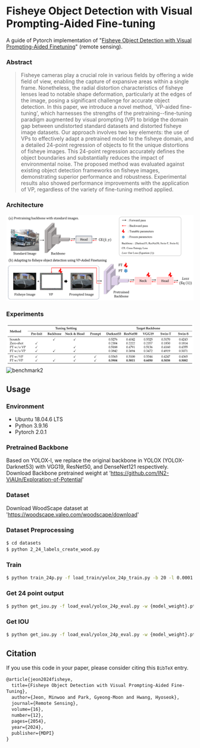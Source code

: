 # Fisheye Object Detection with Visual Prompting-Aided Fine-tuning

A guide of Pytorch implementation of "[Fisheye Object Detection with Visual Prompting-Aided Finetuning](https://github.com/AIRLABkhu/FOD_VP-Aided_FT)" (remote sensing).

### Abstract
> Fisheye cameras play a crucial role in various fields by offering a wide field of view, enabling the capture of expansive areas within a single frame.
Nonetheless, the radial distortion characteristics of fisheye lenses lead to notable shape deformation, particularly at the edges of the image, posing a significant challenge for accurate object detection.
In this paper, we introduce a novel method, `VP-aided fine-tuning', which harnesses the strengths of the pretraining--fine-tuning paradigm augmented by visual prompting (VP) to bridge the domain gap between undistorted standard datasets and distorted fisheye image datasets.
Our approach involves two key elements: the use of VPs to effectively adapt a pretrained model to the fisheye domain, and a detailed 24-point regression of objects to fit the unique distortions of fisheye images.
This 24-point regression accurately defines the object boundaries and substantially reduces the impact of environmental noise.
The proposed method was evaluated against existing object detection frameworks on fisheye images, demonstrating superior performance and robustness. 
Experimental results also showed performance improvements with the application of VP, regardless of the variety of fine-tuning method applied.

### Architecture
![Architecture](./figures/f1.png)

### Experiments
![benchmark1](./figures/f2.png)  
![benchmark2](./figures/f3.png)


## Usage

### Environment
- Ubuntu 18.04.6 LTS
- Python 3.9.16
- Pytorch 2.0.1

### Pretrained Backbone
Based on YOLOX-l, we replace the original backbone in YOLOX (YOLOX-Darknet53) with VGG19, ResNet50, and DenseNet121 respectively.
Download Backbone pretrained weight at 'https://github.com/IN2-ViAUn/Exploration-of-Potential'

### Dataset
Download WoodScape dataset at 'https://woodscape.valeo.com/woodscape/download'

### Dataset Preprocessing
```bash
$ cd datasets
$ python 2_24_labels_create_wood.py 
```

### Train

```bash
$ python train_24p.py -f load_train/yolox_24p_train.py -b 20 -l 0.0001 
```

### Get 24 point output

```bash
$ python get_iou.py -f load_eval/yolox_24p_eval.py -w {model_weight}.pt -p {validation image path} -w_p {prompt_weight}.pt
```
### Get IOU

```bash
$ python get_iou.py -f load_eval/yolox_24p_eval.py -w {model_weight}.pt -w_p {prompt_weight}.pt
```


## Citation
If you use this code in your paper, please consider citing this ```BibTeX``` entry.
```
@article{jeon2024fisheye,
  title={Fisheye Object Detection with Visual Prompting-Aided Fine-Tuning},
  author={Jeon, Minwoo and Park, Gyeong-Moon and Hwang, Hyoseok},
  journal={Remote Sensing},
  volume={16},
  number={12},
  pages={2054},
  year={2024},
  publisher={MDPI}
}
```